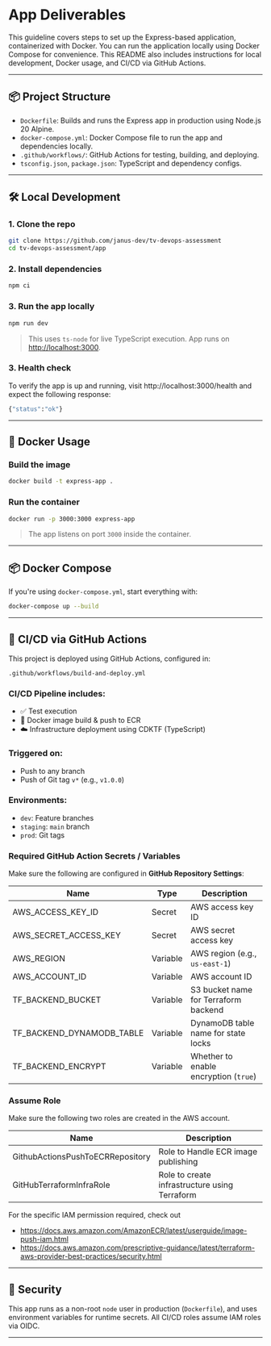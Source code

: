 # App Deliverables

This guideline covers steps to set up the Express-based application, containerized with Docker. You can run the application locally using Docker Compose for convenience. This README also includes instructions for local development, Docker usage, and CI/CD via GitHub Actions.

---

## 📦 Project Structure

- `Dockerfile`: Builds and runs the Express app in production using Node.js 20 Alpine.
- `docker-compose.yml`: Docker Compose file to run the app and dependencies locally.
- `.github/workflows/`: GitHub Actions for testing, building, and deploying.
- `tsconfig.json`, `package.json`: TypeScript and dependency configs.

---

## 🛠️ Local Development

### 1. Clone the repo
```bash
git clone https://github.com/janus-dev/tv-devops-assessment
cd tv-devops-assessment/app
```

### 2. Install dependencies
```bash
npm ci
```

### 3. Run the app locally
```bash
npm run dev
```

> This uses `ts-node` for live TypeScript execution. App runs on [http://localhost:3000](http://localhost:3000).


### 3. Health check

To verify the app is up and running, visit http://localhost:3000/health and expect the following response:

```bash
{"status":"ok"}
```

---

## 🐳 Docker Usage

### Build the image
```bash
docker build -t express-app .
```

### Run the container
```bash
docker run -p 3000:3000 express-app
```

> The app listens on port `3000` inside the container.

---

## 📦 Docker Compose

If you're using `docker-compose.yml`, start everything with:

```bash
docker-compose up --build
```

---

## 🚀 CI/CD via GitHub Actions

This project is deployed using GitHub Actions, configured in:

```
.github/workflows/build-and-deploy.yml
```

### CI/CD Pipeline includes:

- ✅ Test execution
- 🐳 Docker image build & push to ECR
- ☁️ Infrastructure deployment using CDKTF (TypeScript)

### Triggered on:

- Push to any branch
- Push of Git tag `v*` (e.g., `v1.0.0`)

### Environments:

- `dev`: Feature branches
- `staging`: `main` branch
- `prod`: Git tags

### Required GitHub Action Secrets / Variables

Make sure the following are configured in **GitHub Repository Settings**:

| Name                         | Type     | Description                          |
|------------------------------|----------|--------------------------------------|
| AWS_ACCESS_KEY_ID            | Secret   | AWS access key ID                    |
| AWS_SECRET_ACCESS_KEY        | Secret   | AWS secret access key                |
| AWS_REGION                   | Variable | AWS region (e.g., `us-east-1`)       |
| AWS_ACCOUNT_ID               | Variable | AWS account ID                       |
| TF_BACKEND_BUCKET            | Variable | S3 bucket name for Terraform backend |
| TF_BACKEND_DYNAMODB_TABLE    | Variable | DynamoDB table name for state locks  |
| TF_BACKEND_ENCRYPT           | Variable | Whether to enable encryption (`true`)|

### Assume Role

Make sure the following two roles are created in the AWS account.

| Name                             |      Description                               |
|----------------------------------|------------------------------------------------|
| GithubActionsPushToECRRepository | Role to Handle ECR image publishing            |
| GitHubTerraformInfraRole         | Role to create infrastructure using Terraform  |

For the specific IAM permission required, check out
* https://docs.aws.amazon.com/AmazonECR/latest/userguide/image-push-iam.html
* https://docs.aws.amazon.com/prescriptive-guidance/latest/terraform-aws-provider-best-practices/security.html

---

## 🔐 Security

This app runs as a non-root `node` user in production (`Dockerfile`), and uses environment variables for runtime secrets. All CI/CD roles assume IAM roles via OIDC.

---
